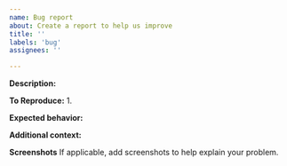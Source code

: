 ```yaml
---
name: Bug report
about: Create a report to help us improve
title: ''
labels: 'bug'
assignees: ''

---
```


**Description:**



**To Reproduce:**
1. 


**Expected behavior:**



**Additional context:**



**Screenshots**
If applicable, add screenshots to help explain your problem.
